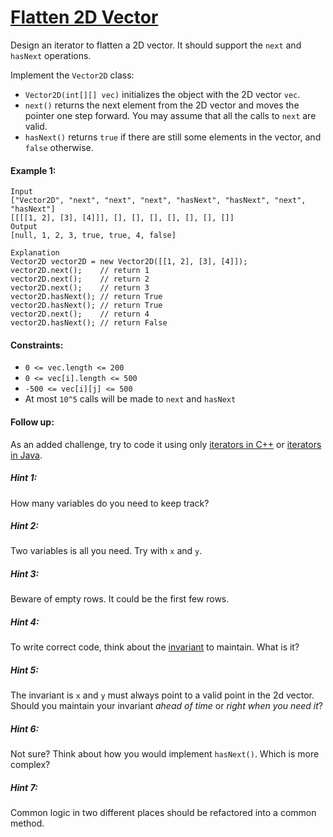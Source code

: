 # [Flatten 2D Vector](https://leetcode.com/explore/interview/card/top-interview-questions-medium/112/design/811/)
Design an iterator to flatten a 2D vector. It should support the `next` and `hasNext` operations.  
   
Implement the `Vector2D` class:
- `Vector2D(int[][] vec)` initializes the object with the 2D vector `vec`.
- `next()` returns the next element from the 2D vector and moves the pointer one step forward. You may assume that all the calls to `next` are valid.
- `hasNext()` returns `true` if there are still some elements in the vector, and `false` otherwise.

#### Example 1:
```
Input
["Vector2D", "next", "next", "next", "hasNext", "hasNext", "next", "hasNext"]
[[[[1, 2], [3], [4]]], [], [], [], [], [], [], []]
Output
[null, 1, 2, 3, true, true, 4, false]

Explanation
Vector2D vector2D = new Vector2D([[1, 2], [3], [4]]);
vector2D.next();    // return 1
vector2D.next();    // return 2
vector2D.next();    // return 3
vector2D.hasNext(); // return True
vector2D.hasNext(); // return True
vector2D.next();    // return 4
vector2D.hasNext(); // return False
```

#### Constraints:
- `0 <= vec.length <= 200`
- `0 <= vec[i].length <= 500`
- `-500 <= vec[i][j] <= 500`
- At most `10^5` calls will be made to `next` and `hasNext`

#### Follow up:
As an added challenge, try to code it using only [iterators in C++](http://www.cplusplus.com/reference/iterator/iterator/) or [iterators in Java](http://docs.oracle.com/javase/7/docs/api/java/util/Iterator.html).

##### Hint 1:
How many variables do you need to keep track?

##### Hint 2:
Two variables is all you need. Try with `x` and `y`.

##### Hint 3:
Beware of empty rows. It could be the first few rows.

##### Hint 4:
To write correct code, think about the [invariant](https://en.wikipedia.org/wiki/Invariant_(computer_science)) to maintain. What is it?

##### Hint 5:
The invariant is `x` and `y` must always point to a valid point in the 2d vector. Should you maintain your invariant *ahead of time* or *right when you need it*?

##### Hint 6:
Not sure? Think about how you would implement `hasNext()`. Which is more complex?

##### Hint 7:
Common logic in two different places should be refactored into a common method.
